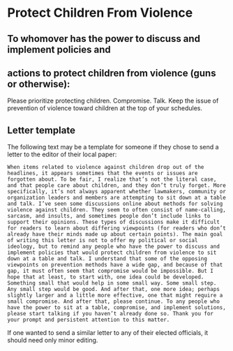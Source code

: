 # Protect Children From Violence

## To whomover has the power to discuss and implement policies and
## actions to protect children from violence (guns or otherwise):

Please prioritize protecting children. Compromise. Talk. Keep the
issue of prevention of violence toward children at the top of your
schedules.

## Letter template

The following text may be a template for someone if they chose to send
a letter to the editor of their local paper:

```
When items related to violence against children drop out of the
headlines, it appears sometimes that the events or issues are
forgotten about. To be fair, I realize that’s not the literal case,
and that people care about children, and they don’t truly forget. More
specifically, it’s not always apparent whether lawmakers, community or
organization leaders and members are attempting to sit down at a table
and talk. I’ve seen some discussions online about methods for solving
violence against children. They seem to often consist of name-calling,
sarcasm, and insults, and sometimes people don’t include links to
support their opinions. These types of discussions make it difficult
for readers to learn about differing viewpoints (for readers who don’t
already have their minds made up about certain points). The main goal
of writing this letter is not to offer my political or social
ideology, but to remind any people who have the power to discuss and
implement policies that would protect children from violence to sit
down at a table and talk. I understand that some of the opposing
viewpoints on prevention methods have a wide gap, and because of that
gap, it must often seem that compromise would be impossible. But I
hope that at least, to start with, one idea could be developed.
Something small that would help in some small way. Some small step.
Any small step would be good. And after that, one more idea; perhaps
slightly larger and a little more effective, one that might require a
small compromise. And after that, please continue. To any people who
have the power to sit at a table, compromise, and implement solutions,
please start talking if you haven’t already done so. Thank you for
your prompt and persistent attention to this matter.
```

If one wanted to send a similar letter to any of their elected officials, it
should need only minor editing.
